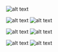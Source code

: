 ![alt text](https://rachel-solomon.github.io/TryToBeARainbowInSomeoneElse'sCloud.png)

![alt text](https://rachel-solomon.github.io/AragornQuote.png) ![alt text](https://rachel-solomon.github.io/SamQuoteLOTR.png)

![alt text](https://rachel-solomon.github.io/MistakesQuote.png) ![alt text](https://rachel-solomon.github.io/GiftQuote.png)

![alt text](https://rachel-solomon.github.io/SmileQuote.png) ![alt text](https://rachel-solomon.github.io/Quote.png)
